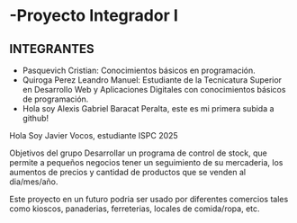 # -Proyecto Integrador I

## INTEGRANTES

- Pasquevich Cristian: Conocimientos básicos en programación.  
- Quiroga Perez Leandro Manuel: Estudiante de la Tecnicatura Superior en Desarrollo Web y Aplicaciones Digitales con conocimientos básicos de programación.
- Hola soy Alexis Gabriel Baracat Peralta, este es mi primera subida a github!

Hola Soy Javier Vocos, estudiante ISPC 2025




Objetivos del grupo
 Desarrollar un programa de control de stock, que permite a pequeños negocios tener un seguimiento de su mercaderia, los aumentos de precios y cantidad de productos que se venden al dia/mes/año.
   
Este proyecto en un futuro podria ser usado por diferentes comercios tales como kioscos, panaderias, ferreterias, locales de comida/ropa, etc.

